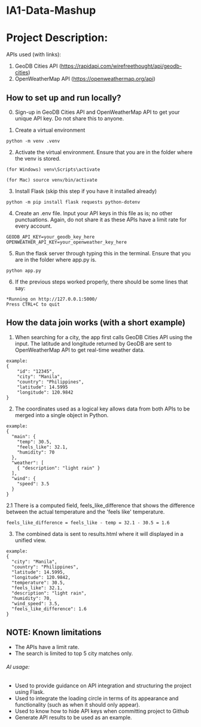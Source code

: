 # IA1-Data-Mashup

# Project Description:

APIs used (with links):
1. GeoDB Cities API (https://rapidapi.com/wirefreethought/api/geodb-cities)
2. OpenWeatherMap API (https://openweathermap.org/api)

## How to set up and run locally?
0. Sign-up in GeoDB Cities API and OpenWeatherMap API to get your unique API key. Do not share this to anyone.

1. Create a virtual environment
```
python -m venv .venv
```
2. Activate the virtual environment. Ensure that you are in the folder where the venv is stored.
``` 
(for Windows) venv\Scripts\activate
```
```
(for Mac) source venv/bin/activate
```
3. Install Flask (skip this step if you have it installed already)
```
python -m pip install flask requests python-dotenv
```
4. Create an .env file. Input your API keys in this file as is; no other punctuations. Again, do not share it as these APIs have a limit rate for every account.
```
GEODB_API_KEY=your_geodb_key_here
OPENWEATHER_API_KEY=your_openweather_key_here
```
5. Run the flask server through typing this in the terminal. Ensure that you are in the folder where app.py is.
```
python app.py
```
6. If the previous steps worked properly, there should be some lines that say:
```
*Running on http://127.0.0.1:5000/
Press CTRL+C to quit
```

## How the data join works (with a short example)
1. When searching for a city, the app first calls GeoDB Cities API using the input. The latitude and longitude returned by GeoDB are sent to OpenWeatherMap API to get real-time weather data.
```
example:
{
    "id": "12345",
    "city": "Manila",
    "country": "Philippines",
    "latitude": 14.5995
    "longitude": 120.9842
}
```
2. The coordinates used as a logical key allows data from both APIs to be merged into a single object in Python. 
```
example:
{
  "main": {
    "temp": 30.5,
    "feels_like": 32.1,
    "humidity": 70
  },
  "weather": [
    { "description": "light rain" }
  ],
  "wind": {
    "speed": 3.5
  }
}
```
2.1 There is a computed field, feels_like_difference that shows the difference between the actual temperature and the 'feels like' temperature.
```
feels_like_difference = feels_like - temp = 32.1 - 30.5 = 1.6
```

3. The combined data is sent to results.html where it will displayed in a unified view.
```
example:
{
  "city": "Manila",
  "country": "Philippines",
  "latitude": 14.5995,
  "longitude": 120.9842,
  "temperature": 30.5,
  "feels_like": 32.1,
  "description": "light rain",
  "humidity": 70,
  "wind_speed": 3.5,
  "feels_like_difference": 1.6
}
```

## NOTE: Known limitations
- The APIs have a limit rate.
- The search is limited to top 5 city matches only.

###### AI usage:
- Used to provide guidance on API integration and structuring the project using Flask.
- Used to integrate the loading circle in terms of its appearance and functionality (such as when it should only appear).
- Used to know how to hide API keys when committing project to Github
- Generate API results to be used as an example.


